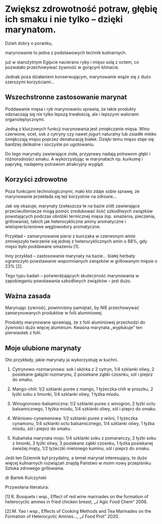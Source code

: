 # Zwiększ zdrowotność potraw, głębię ich smaku i nie tylko – dzięki marynatom.

Dzień dobry o poranku,

marynowanie to jedna z podstawowych technik kulinarnych.

już w starożytnym Egipcie nacierano ryby i mięso solą z octem, co pozwalało przechowywać żywność w gorącym klimacie.

Jednak poza działaniem konserwującym, marynowanie wiąże się z dużo szerszymi korzyściami…

## Wszechstronne zastosowanie marynat

Poddawanie mięsa i ryb marynowaniu sprawia, że takie produkty odznaczają się nie tylko lepszą trwałością, ale i lepszymi walorami organoleptycznymi.

Jedną z kluczowych funkcji marynowania jest zmiękczanie mięsa. Wino czerwone, ocet, sok z cytryny czy nawet jogurt naturalny lub zsiadłe mleko zmiękczają mięso poprzez denaturację białek. Dzięki temu mięso staje się bardziej delikatne i soczyste po ugotowaniu.

Do tego marynaty zawierające zioła, przyprawy nadają potrawom głębi i różnorodności smaku. A wykorzystując w marynatach np. kurkumę i paprykę, nadajemy potrawom atrakcyjny wygląd.

## Korzyści zdrowotne

Poza funkcjami technologicznymi, mało kto zdaje sobie sprawę, że marynowanie przekłada się też korzystnie na zdrowie…

Jak się okazuje, marynaty (zwłaszcza te na bazie ziół) zawierające przeciwutleniacze mogą pomóc zredukować ilość szkodliwych związków powstających podczas obróbki termicznej mięsa (np. smażenia, pieczenia, grillowania), takich jak heterocykliczne aminy aromatyczne i wielopierścieniowe węglowodory aromatyczne.

Przykład – zamarynowanie piersi z kurczaka w czerwonym winie zmniejszyło tworzenie się jednej z heterocyklicznych amin o 88%, gdy mięso było poddawane smażeniu [1].

Inny przykład – zastosowanie marynaty na bazie… białej herbaty ograniczyło powstawanie wspomnianych związków w grillowanym mięsie o 23% [2].

Tego typu badań – potwierdzających skuteczność marynowania w zapobieganiu powstawania szkodliwych związków – jest dużo.

## Ważna zasada

Marynując żywność, powinniśmy pamiętać, by NIE przechowywać zamarynowanych produktów w folii aluminiowej.

Produkty marynowane sprawiają, że z folii aluminiowej przechodzi do żywności dużo więcej aluminium. Kwaśna marynata „wypłukuje” ten pierwiastek z folii.

## Moje ulubione marynaty

Oto przykłady, jakie marynaty ja wykorzystuję w kuchni.

1. Cytrynowo-rozmarynowa: sok i skórka z 2 cytryn, 1/4 szklanki oliwy, 2 posiekane gałązki rozmarynu, 2 posiekane ząbki czosnku, sól i pieprz do smaku.

2. Mango-chili: 1/2 szklanki puree z mango, 1 łyżeczka chili w proszku, 2 łyżki soku z limonki, 1/4 szklanki oliwy, 1 łyżka miodu.

3. Winogronowo-balsamiczna: 1/2 szklanki puree z winogron, 2 łyżki octu balsamicznego, 1 łyżka miodu, 1/4 szklanki oliwy, sól i pieprz do smaku.

4. Wiśniowo-cynamonowa: 1/2 szklanki puree z wiśni, 1 łyżeczka cynamonu, 1/4 szklanki octu balsamicznego, 1/4 szklanki oliwy, 1 łyżka miodu, sól i pieprz do smaku.

5. Kubańska marynata mojo: 1/4 szklanki soku z pomarańczy, 2 łyżki soku z limonki, 2 łyżki oliwy, 3 posiekane ząbki czosnku, 1 łyżka posiekanej świeżej mięty, 1/2 łyżeczki mielonego kuminu, sól i pieprz do smaku.

Jeśli ten Dziennik był przydatny, a temat marynat interesujący, to dużo więcej kulinarnych rozwiązań znajdą Państwo w moim nowy przepiśniku Sztuka zdrowego grillowania.

dr Bartek Kulczyński

Przywołana literatura:

[1] R. Busquets i wsp., Effect of red wine marinades on the formation of heterocyclic amines in fried chicken breast, „J Agic Food Chem” 2006.

[2] M. Yao i wsp., Effects of Cooking Methods and Tea Marinades on the Formation of Heterocyclic Amines…, „J Food Prot” 2020.